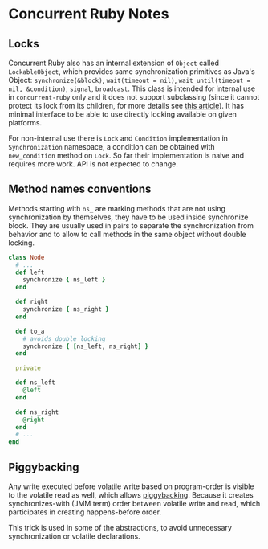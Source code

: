 # Concurrent Ruby Notes

## Locks

Concurrent Ruby also has an internal extension of `Object` called
`LockableObject`, which provides same synchronization primitives as Java's
Object: `synchronize(&block)`, `wait(timeout = nil)`,
`wait_until(timeout = nil, &condition)`, `signal`, `broadcast`. This class is
intended for internal use in `concurrent-ruby` only and it does not support
subclassing (since it cannot protect its lock from its children, for more
details see [this article](http://wiki.apidesign.org/wiki/Java_Monitor)). It has
minimal interface to be able to use directly locking available on given
platforms.

For non-internal use there is `Lock` and `Condition` implementation in
`Synchronization` namespace, a condition can be obtained with `new_condition`
method on `Lock`. So far their implementation is naive and requires more work.
API is not expected to change.

## Method names conventions

Methods starting with `ns_` are marking methods that are not using
synchronization by themselves, they have to be used inside synchronize block.
They are usually used in pairs to separate the synchronization from behavior and
to allow to call methods in the same object without double locking.

``` ruby
class Node
  # ...
  def left
    synchronize { ns_left }
  end  

  def right
    synchronize { ns_right }
  end  

  def to_a
    # avoids double locking
    synchronize { [ns_left, ns_right] }
  end    

  private

  def ns_left
    @left
  end

  def ns_right
    @right
  end
  # ...
end
```
## Piggybacking

Any write executed before volatile write based on program-order is visible to
the volatile read as well, which allows
[piggybacking](http://stackoverflow.com/questions/8769570/volatile-piggyback-is-this-enough-for-visiblity).
Because it creates synchronizes-with (JMM term) order between volatile write
and read, which participates in creating happens-before order.

This trick is used in some of the abstractions, to avoid unnecessary
synchronization or volatile declarations.
